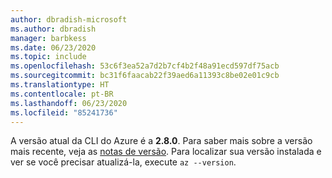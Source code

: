 ```yaml
---
author: dbradish-microsoft
ms.author: dbradish
manager: barbkess
ms.date: 06/23/2020
ms.topic: include
ms.openlocfilehash: 53c6f3ea52a7d2b7cf4b2f48a91ecd597df75acb
ms.sourcegitcommit: bc31f6faacab22f39aed6a11393c8be02e01c9cb
ms.translationtype: HT
ms.contentlocale: pt-BR
ms.lasthandoff: 06/23/2020
ms.locfileid: "85241736"
---
```

A versão atual da CLI do Azure é a __2.8.0__. Para saber mais sobre a versão mais recente, veja as [notas de versão](../release-notes-azure-cli.md). Para localizar sua versão instalada e ver se você precisar atualizá-la, execute `az --version`.
